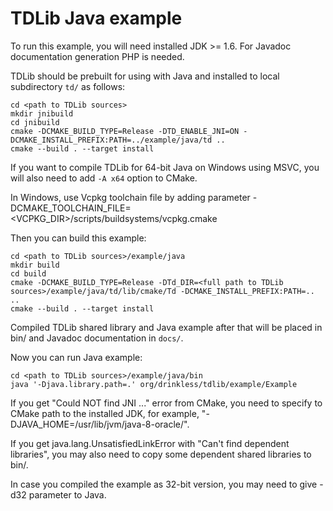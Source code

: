 # TDLib Java example

To run this example, you will need installed JDK >= 1.6.
For Javadoc documentation generation PHP is needed.

TDLib should be prebuilt for using with Java and installed to local subdirectory `td/` as follows:
```
cd <path to TDLib sources>
mkdir jnibuild
cd jnibuild
cmake -DCMAKE_BUILD_TYPE=Release -DTD_ENABLE_JNI=ON -DCMAKE_INSTALL_PREFIX:PATH=../example/java/td ..
cmake --build . --target install
```
If you want to compile TDLib for 64-bit Java on Windows using MSVC, you will also need to add `-A x64` option to CMake.

In Windows, use Vcpkg toolchain file by adding parameter -DCMAKE_TOOLCHAIN_FILE=<VCPKG_DIR>/scripts/buildsystems/vcpkg.cmake

Then you can build this example:
```
cd <path to TDLib sources>/example/java
mkdir build
cd build
cmake -DCMAKE_BUILD_TYPE=Release -DTd_DIR=<full path to TDLib sources>/example/java/td/lib/cmake/Td -DCMAKE_INSTALL_PREFIX:PATH=.. ..
cmake --build . --target install
```

Compiled TDLib shared library and Java example after that will be placed in bin/ and Javadoc documentation in `docs/`.

Now you can run Java example:
```
cd <path to TDLib sources>/example/java/bin
java '-Djava.library.path=.' org/drinkless/tdlib/example/Example
```

If you get "Could NOT find JNI ..." error from CMake, you need to specify to CMake path to the installed JDK, for example, "-DJAVA_HOME=/usr/lib/jvm/java-8-oracle/".

If you get java.lang.UnsatisfiedLinkError with "Can't find dependent libraries", you may also need to copy some dependent shared libraries to bin/.

In case you compiled the example as 32-bit version, you may need to give -d32 parameter to Java.
